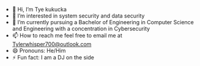 - 👋 Hi, I’m Tye kukucka
- 👀 I’m interested in system security and data security
- 🌱 I’m currently pursuing a Bachelor of Engineering in Computer Science and Engineering with a concentration in Cybersecurity
- 📫 How to reach me feel free to email me at Tylerwhisper700@outlook.com
- 😄 Pronouns: He/Him
- ⚡ Fun fact: I am a DJ on the side

<!---
Tylerwhisper-115/Tylerwhisper-115 is a ✨ special ✨ repository because its `README.md` (this file) appears on your GitHub profile.
You can click the Preview link to take a look at your changes.
--->

